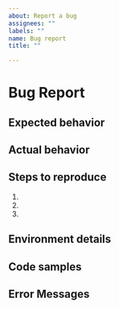 ```yaml
---
about: Report a bug
assignees: ""
labels: ""
name: Bug report
title: ""

---
```


# Bug Report

## Expected behavior

<!-- What should happen? -->

## Actual behavior

<!-- What actually happens? -->

## Steps to reproduce

1.
1.
1.


## Environment details

<!-- Tell us what go version, os, package version, etc. -->

## Code samples

<!-- Share a snippet of code that demonstrates the bug. -->

## Error Messages

<!-- Add any relevant error messages/logs here. -->

